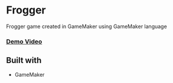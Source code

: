# Frogger

Frogger game created in GameMaker using GameMaker language

### **[Demo Video](https://drive.google.com/file/d/1kEf1Buommz4zAQda7XFwv0kRzwOkHZMM/view?usp=sharing)**

## Built with
- GameMaker
